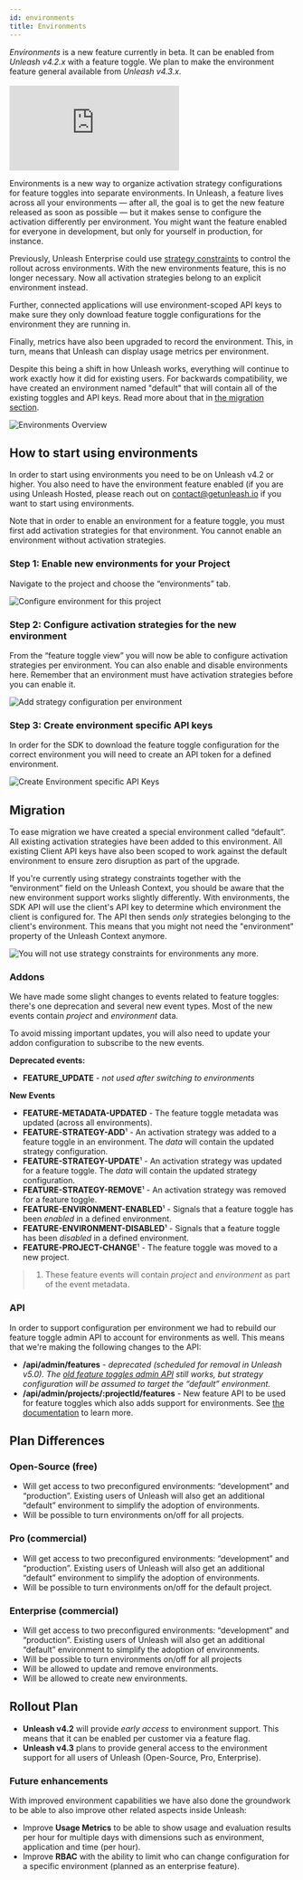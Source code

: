```yaml
---
id: environments
title: Environments
---
```


<div class="alert alert--info" role="alert">
  <em>Environments</em> is a new feature currently in beta. It can be enabled from <i>Unleash v4.2.x</i> with a feature toggle. We plan to make the environment feature general available from <i>Unleash v4.3.x</i>.
</div>
<br />


<div style={{position: 'relative', paddingBottom: '56.25%', height: '0'}}>
    <iframe src="https://www.loom.com/embed/95239e875bbc4e09a5c5833e1942e4b0" frameborder="0" webkitallowfullscreen mozallowfullscreen allowfullscreen style={{position: 'absolute', top: '0', left: '0', width: '100%', height: '100%'}}></iframe>
</div>

Environments is a new way to organize activation strategy configurations for feature toggles into separate environments. In Unleash, a feature lives across all your environments — after all, the goal is to get the new feature released as soon as possible — but it makes sense to configure the activation differently per environment. You might want the feature enabled for everyone in development, but only for yourself in production, for instance.

Previously, Unleash Enterprise could use [strategy constraints](https://docs.getunleash.io/advanced/strategy_constraints) to control the rollout across environments. With the new environments feature, this is no longer necessary. Now all activation strategies belong to an explicit environment instead.

Further, connected applications will use environment-scoped API keys to make sure they only download feature toggle configurations for the environment they are running in.

Finally, metrics have also been upgraded to record the environment. This, in turn, means that Unleash can display usage metrics per environment.

Despite this being a shift in how Unleash works, everything will continue to work exactly how it did for existing users. For backwards compatibility, we have created an environment named "default" that will contain all of the existing toggles and API keys. Read more about that in [the migration section](#migration).



![Environments Overview](/img/environments_overview.svg "A feature toggle exists across all environments, but take different activation strategies per environment.")


## How to start using environments

In order to start using environments you need to be on Unleash v4.2 or higher. You also need to have the environment feature enabled (if you are using Unleash Hosted, please reach out on [contact@getunleash.io](mailto:contact@getunleash.io) if you want to start using environments.

Note that in order to enable an environment for a feature toggle, you must first add activation strategies for that environment. You cannot enable an environment without activation strategies.

### Step 1: Enable new environments for your Project

Navigate to the project and choose the “environments” tab.




![Configure environment for this project](/img/environments_configure.png "Configure environment for this project")


### Step 2: Configure activation strategies for the new environment

From the “feature toggle view” you will now be able to configure activation strategies per environment. You can also enable and disable environments here. Remember that an environment must have activation strategies before you can enable it.



![Add strategy configuration per environment](/img/environments_strategies.png "Add strategy configuration per environment")


### Step 3: Create environment specific API keys

In order for the SDK to download the feature toggle configuration for the correct environment you will need to create an API token for a defined environment.



![Create Environment specific API Keys](/img/environments_api_keys.png "Create Environment specific API Keys")



## Migration

To ease migration we have created a special environment called “default”. All existing activation strategies have been added to this environment. All existing Client API keys have also been scoped to work against the default environment to ensure zero disruption as part of the upgrade.

If you're currently using strategy constraints together with the “environment” field on the Unleash Context, you should be aware that the new environment support works slightly differently. With environments, the SDK API will use the client's API key to determine which environment the client is configured for. The API then sends _only_ strategies belonging to the client's environment. This means that you might not need the "environment" property of the Unleash Context anymore.




![You will not use strategy constraints for environments any more.](/img/environments_strategy_constraints.png "You will not use strategy constraints for environments any more.")



### Addons

We have made some slight changes to events related to feature toggles: there's one deprecation and several new event types. Most of the new events contain _project_ and _environment_ data.

To avoid missing important updates, you will also need to update your addon configuration to subscribe to the new events.

**Deprecated events:**
* **FEATURE_UPDATE** - _not used after switching to environments_

**New Events**
* **FEATURE-METADATA-UPDATED** - The feature toggle metadata was updated (across all environments).
* **FEATURE-STRATEGY-ADD**¹ - An activation strategy was added to a feature toggle in an environment. The _data_ will contain the updated strategy configuration.
* **FEATURE-STRATEGY-UPDATE**¹ - An activation strategy was updated for a feature toggle. The _data_ will contain the updated strategy configuration.
* **FEATURE-STRATEGY-REMOVE**¹ - An activation strategy was removed for a feature toggle.
* **FEATURE-ENVIRONMENT-ENABLED**¹ - Signals that a feature toggle has been _enabled_ in a defined environment.
* **FEATURE-ENVIRONMENT-DISABLED**¹ - Signals that a feature toggle has been _disabled_ in a defined environment.
* **FEATURE-PROJECT-CHANGE**¹ - The feature toggle was moved to a new project.

> 1) These feature events will contain _project_ and _environment_ as part of the event metadata.

### API


In order to support configuration per environment we had to rebuild our feature toggle admin API to account for environments as well. This means that we're making the following changes to the API:



* **/api/admin/features** - _deprecated (scheduled for removal in Unleash v5.0). The [old feature toggles admin API](https://docs.getunleash.io/api/admin/features) still works, but strategy configuration will be assumed to target the “default” environment._
* **/api/admin/projects/:projectId/features** - New feature API to be used for feature toggles which also adds support for environments. See [the documentation](https://docs.getunleash.io/api/admin/feature-toggles-v2) to learn more.


## Plan Differences


### Open-Source (free)



* Will get access to two preconfigured environments: “development” and “production”. Existing users of Unleash will also get an additional “default” environment to simplify the adoption of environments.
* Will be possible to turn environments on/off for all projects.


### Pro (commercial)



* Will get access to two preconfigured environments: “development” and “production”. Existing users of Unleash will also get an additional “default” environment to simplify the adoption of environments.
* Will be possible to turn environments on/off for the default project.


### Enterprise (commercial)



* Will get access to two preconfigured environments: “development” and “production”. Existing users of Unleash will also get an additional “default” environment to simplify the adoption of environments.
* Will be possible to turn environments on/off for all projects
* Will be allowed to update and remove environments.
* Will be allowed to create new environments.


## Rollout Plan



* **Unleash v4.2** will provide _early access_ to environment support. This means that it can be enabled per customer via a feature flag.
* **Unleash v4.3** plans to provide general access to the environment support for all users of Unleash (Open-Source, Pro, Enterprise).


### Future enhancements

With improved environment capabilities we have also done the groundwork to be able to also improve other related aspects inside Unleash:



* Improve **Usage Metrics** to be able to show usage and evaluation results per hour for multiple days with dimensions such as environment, application and time (per hour).
* Improve **RBAC** with the ability to limit who can change configuration for a specific environment (planned as an enterprise feature).
